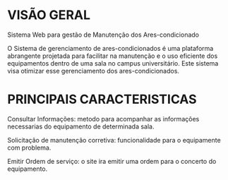 # VISÃO GERAL

Sistema Web para gestão de Manutenção dos Ares-condicionado

O Sistema de gerenciamento de ares-condicionados é uma plataforma abrangente projetada para facilitar na 
manutenção e o uso eficiente dos equipamentos dentro de uma sala no campus universitário. 
Este sistema visa otimizar esse gerenciamento dos ares-condicionados.

# PRINCIPAIS CARACTERISTICAS

Consultar Informações: metodo para acompanhar as informações necessarias do equipamento de determinada sala.

Solicitação de manutenção corretiva: funcionalidade para o equipamente com problema.

Emitir Ordem de serviço: o site ira emitir uma ordem para o concerto do equipamento.
